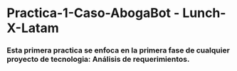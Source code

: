 # Practica-1-Caso-AbogaBot - Lunch-X-Latam
### Esta primera practica se enfoca en la primera fase de cualquier proyecto de tecnologia: Análisis de requerimientos.
